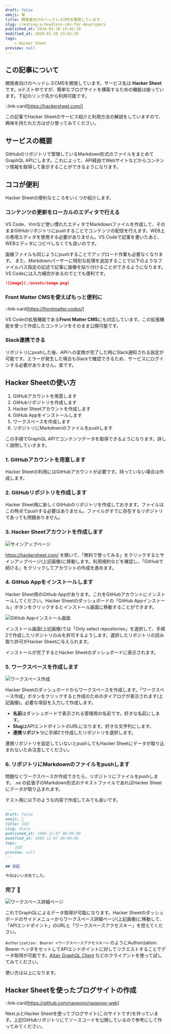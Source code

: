 ```yaml
---
draft: false
emoji: 🛠️
title: 開発者向けのヘッドレスCMSを開発しています
slug: creating-a-headless-cms-for-developers
published_at: 2024-01-10 23:42:19
modified_at: 2024-01-10 23:42:19
tags:
    - Hacker Sheet
preview: null
---
```


## この記事について

開発者向けのヘッドレスCMSを開発しています。サービス名は **Hacker Sheet** です。αテスト中ですが、簡単なブログサイトを構築するための機能は揃っています。下記のリンク先から利用可能です。

::link-card[https://hackersheet.com/]

この記事でHacker Sheetのサービス紹介と利用方法の解説をしていますので、興味を持たれた方はぜひ使ってみてください。

## サービスの概要

GitHubのリポジトリで管理しているMarkdown形式のファイルをまとめてGraphQL APIにします。これによって、API経由でWebサイトなどからコンテンツ情報を取得して表示することができるようになります。

## ココが便利

Hacker Sheetの便利なところをいくつか紹介します。

### コンテンツの更新をローカルのエディタで行える

VS Code、Vimなど使い慣れたエディタでMarkdownファイルを作成して、そのままGitHubリポジトリにpushすることでコンテンツの配信を行えます。WEB上の専用エディタを使用する必要がありません。VS Codeで記事を書いたあと、WEBエディタにコピペしなくても良いのです。

画像ファイルも同じようにpushすることでアップロード作業も必要なくなります。
また、Markdownパーサーに特別な処理を追加することで以下のようなファイルパス指定の記述で記事に画像を貼り付けることができるようになります。VS Codeには入力補完があるのでとても便利です。

```markdown
![image](./assets/image.png)
```

### Front Matter CMSを使えばもっと便利に

::link-card[https://frontmatter.codes/]

VS Codeの拡張機能である**Front Matter CMS**にも対応しています。この拡張機能を使って作成したコンテンツをそのまま公開可能です。

### Slack連携できる

リポジトリにpushした後、APIへの変換が完了した時にSlack通知される設定が可能です。エラーが発生した場合もSlackで確認できるため、サービスにログインする必要がありません。楽です。

## Hacker Sheetの使い方

1. GitHubアカウントを用意します
2. GitHubリポジトリを作成します
3. Hacker Sheetアカウントを作成します
4. GitHub Appをインストールします
5. ワークスペースを作成します
6. リポジトリにMarkdownのファイルをpushします

この手順でGraphQL APIでコンテンツデータを取得できるようになります。詳しく説明していきます。

### 1. GitHubアカウントを用意します

Hacker Sheetの利用にはGitHubアカウントが必要です。持っていない場合は作成します。

### 2. GitHubリポジトリを作成します

Hacker Sheet用に新しくGitHubのリポジトリを作成しておきます。ファイルはこの時点でpushする必要はありません。ファイルがすでに存在するリポジトリであっても問題ありません。

### 3. Hacker Sheetアカウントを作成します

![サインアップページ](../assets/2024-01-10-開発者向けのヘッドレスcmsを開発しています/サインアップページ.jpg)

https://hackersheet.com/ を開いて、「無料で使ってみる」をクリックするとサインアップページ(上記画像)に移動します。利用規約などを確認し、「GitHubで続ける」をクリックしてアカウントの作成を進めます。

### 4. GitHub Appをインストールします

Hacker Sheet用のGithub Appがあります。これをGitHubアカウントにインストールしてください。Hacker Sheetのダッシュボードの「GitHub Appインストール」ボタンをクリックするとインストール画面に移動することができます。

![GitHub Appインストール画面](../assets/2024-01-10-開発者向けのヘッドレスcmsを開発しています/GitHub%20Appインストール.jpg)

インストール画面(上記画像)では「Only select repositories」を選択して、手順2で作成したリポジトリのみを許可するようします。選択したリポジトリの読み取り許可がHacker Sheetに与えられます。

インストールが完了するとHacker Sheetのダッシュボードに表示されます。

### 5. ワークスペースを作成します

![ワークスペース作成](../assets/2024-01-10-開発者向けのヘッドレスcmsを開発しています/ワークスペース作成.jpg)

Hacker Sheetのダッシュボードからワークスペースを作成します。「ワークスペース作成」ボタンをクリックすると作成のためのダイアログが表示されます(上記画像)。必要な項目を入力して作成します。

- **名前**はダッシュボードで表示される管理用の名前です。好きな名前にします。
- **Slug**はAPIエンドポイントのURLになります。好きな文字列にします。
- **連携リポジトリ**に手順2で作成したリポジトリを選択します。

連携リポジトリを設定していないとpushしてもHacker Sheetにデータが取り込まれないため注意してください。

### 6. リポジトリにMarkdownのファイルをpushします

問題なくワークスペースが作成できたら、リポジトリにファイルをpushします。`.md` の拡張子のMarkdown形式のテキストファイルであればHacker Sheetにデータが取り込まれます。

テスト用に以下のような内容で作成してみても良いです。

```markdown:dialy.md
---
draft: false
emoji: 🌻
title: 日記
slug: diary
published_at: 1989-12-07 00:00:00
modified_at: 1989-12-07 00:00:00
tags:
  - 日記
preview: null
---

## 日記

今日はいい天気でした。
```

### 完了 🎉

![ワークスペース詳細ページ](../assets/2024-01-10-開発者向けのヘッドレスcmsを開発しています/ワークスペース詳細ページ.jpg)

これでGraphQLによるデータ取得が可能になります。Hacker Sheetのダッシュボードのサイドメニューからワークスペース詳細ページ(上記画像)に移動して、「APIエンドポイント」のURLと「ワークスペースアクセスキー」を控えてください。

`Authorization: Bearer <ワークスペースアクセスキー>` のようにAuthorization: Bearer ヘッダをセットしてAPIエンドポイントに対してリクエストすることでデータ取得が可能です。[Altair GraphQL Client](https://altairgraphql.dev/) などのクライアントを使って試してみてください。

使い方は以上になります。

## Hacker Sheetを使ったブログサイトの作成

::link-card[https://github.com/naopoyo/naopoyo-web]

Next.jsとHacker Sheetを使ってブログサイト(このサイトです)を作っています。上記GitHubリポジトリにてソースコードを公開しているので参考にして作ってみてください。
